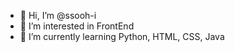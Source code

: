 - 👋 Hi, I’m @ssooh-i
- 👀 I’m interested in FrontEnd
- 🌱 I’m currently learning Python, HTML, CSS, Java

<!---
ssooh-i/ssooh-i is a ✨ special ✨ repository because its `README.md` (this file) appears on your GitHub profile.
You can click the Preview link to take a look at your changes.
--->
